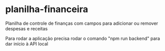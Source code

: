 # planilha-financeira
Planilha de controle de finanças com campos para adicionar ou remover despesas e receitas

Para rodar a aplicação precisa rodar o comando "npm run backend" para dar início à API local

